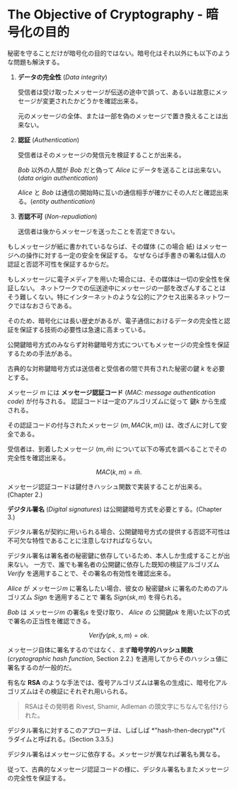 # The Objective of Cryptography - 暗号化の目的

秘密を守ることだけが暗号化の目的ではない。暗号化はそれ以外にも以下のような問題も解決する。

1. **データの完全性** (*Data integrity*)

    受信者は受け取ったメッセージが伝送の途中で誤って、あるいは故意にメッセージが変更されたかどうかを確認出来る。

    元のメッセージの全体、または一部を偽のメッセージで置き換えることは出来ない。

2. **認証** (*Authentication*)

    受信者はそのメッセージの発信元を検証することが出来る。

    *Bob* 以外の人間が *Bob* だと偽って *Alice* にデータを送ることは出来ない。(*data origin authentication*)

    *Alice* と *Bob* は通信の開始時に互いの通信相手が確かにその人だと確認出来る。(*entity authentication*)

3. **否認不可** (*Non-repudiation*)

    送信者は後からメッセージを送ったことを否定できない。

もしメッセージが紙に書かれているならば、その媒体 (この場合 紙) はメッセージへの操作に対する一定の安全を保証する。
なぜならば手書きの署名は個人の認証と否認不可性を保証するからだ。

もしメッセージに電子メディアを用いた場合には、その媒体は一切の安全性を保証しない。
ネットワークでの伝送途中にメッセージの一部を改ざんすることはそう難しくない。特にインターネットのような公的にアクセス出来るネットワークではなおさらである。

そのため、暗号化には長い歴史があるが、電子通信におけるデータの完全性と認証を保証する技術の必要性は急速に高まっている。

公開鍵暗号方式のみならず対称鍵暗号方式についてもメッセージの完全性を保証するための手法がある。

古典的な対称鍵暗号方式は送信者と受信者の間で共有された秘密の鍵 $k$ を必要とする。

メッセージ $m$ には **メッセージ認証コード** (*MAC: message authentication code*) が付与される。
認証コードは一定のアルゴリズムに従って 鍵$k$ から生成される。

その認証コードの付与されたメッセージ $(m, MAC(k, m))$ は、改ざんに対して安全である。

受信者は、到着したメッセージ $(m, \bar{m})$ について以下の等式を調べることでその完全性を確認出来る。

$$ MAC(k, m) = \bar{m}. $$

メッセージ認証コードは鍵付きハッシュ関数で実装することが出来る。 (Chapter 2.)

**デジタル署名** (*Digital signatures*) は公開鍵暗号方式を必要とする。(Chapter 3.)

デジタル署名が契約に用いられる場合、公開鍵暗号方式の提供する否認不可性は不可欠な特性であることに注意しなければならない。

デジタル署名は署名者の秘密鍵に依存しているため、本人しか生成することが出来ない。
一方で、誰でも署名者の公開鍵に依存した既知の検証アルゴリズム *Verify* を適用することで、その署名の有効性を確認出来る。

*Alice* が メッセージ$m$ に署名したい場合、彼女の 秘密鍵$sk$ に署名のためのアルゴリズム $Sign$ を適用することで 署名 $Sign(sk, m)$ を得られる。

*Bob* は メッセージ$m$ の署名$s$ を受け取り、 *Alice* の 公開鍵$pk$ を用いた以下の式で署名の正当性を確認できる。

$$ Verify(pk, s, m) = ok. $$

メッセージ自体に署名するのではなく、まず**暗号学的ハッシュ関数** (*cryptographic hash function*, Section 2.2.) を適用してからそのハッシュ値に署名するのが一般的だ。

有名な **RSA** のような手法では、復号アルゴリズムは署名の生成に、暗号化アルゴリズムはその検証にそれぞれ用いられる。

> RSAはその発明者 Rivest, Shamir, Adleman の頭文字にちなんで名付けられた。

デジタル署名に対するこのアプローチは、しばしば *"hash-then-decrypt"*パラダイムと呼ばれる。(Section 3.3.5.)

デジタル署名はメッセージに依存する。メッセージが異なれば署名も異なる。

従って、古典的なメッセージ認証コードの様に、デジタル署名もまたメッセージの完全性を保証する。
